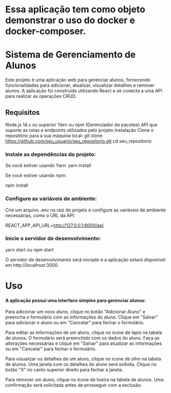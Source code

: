 # Essa aplicação tem como objeto demonstrar o uso do docker e docker-composer.
# Sistema de Gerenciamento de Alunos

Este projeto é uma aplicação web para gerenciar alunos, fornecendo funcionalidades para adicionar, atualizar, visualizar detalhes e remover alunos. A aplicação foi construída utilizando React e se conecta a uma API para realizar as operações CRUD.

## Requisitos
Node.js 14.x ou superior
Yarn ou npm (Gerenciador de pacotes)
API que suporte as rotas e endpoints utilizados pelo projeto
Instalação
Clone o repositório para a sua máquina local:
git clone https://github.com/seu_usuario/seu_repositorio.git
cd seu_repositorio

### Instale as dependências do projeto:

Se você estiver usando Yarn:
yarn install

Se você estiver usando npm:

npm install

### Configure as variáveis de ambiente:
Crie um arquivo .env na raiz do projeto e configure as variáveis de ambiente necessárias, como o URL da API:

REACT_APP_API_URL=http://127.0.0.1:8000/api

### Inicie o servidor de desenvolvimento:

yarn start   ou npm start

O servidor de desenvolvimento será iniciado e a aplicação estará disponível em http://localhost:3000.

# Uso

#### A aplicação possui uma interface simples para gerenciar alunos:

Para adicionar um novo aluno, clique no botão "Adicionar Aluno" e preencha o formulário com as informações do aluno. Clique em "Salvar" para adicionar o aluno ou em "Cancelar" para fechar o formulário.

Para editar as informações de um aluno, clique no ícone de lápis na tabela de alunos. O formulário será preenchido com os dados do aluno. Faça as alterações necessárias e clique em "Salvar" para atualizar as informações ou em "Cancelar" para fechar o formulário.

Para visualizar os detalhes de um aluno, clique no ícone de olho na tabela de alunos. Uma janela com os detalhes do aluno será exibida. Clique no botão "X" no canto superior direito para fechar a janela.

Para remover um aluno, clique no ícone de lixeira na tabela de alunos. Uma confirmação será solicitada antes de prosseguir com a exclusão.

